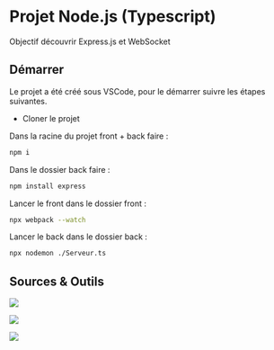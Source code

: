 # Projet Node.js (Typescript)

Objectif découvrir Express.js et WebSocket

## Démarrer

Le projet a été créé sous VSCode, pour le démarrer suivre les étapes suivantes.

- Cloner le projet

Dans la racine du projet front + back faire :
```bash
npm i
```

Dans le dossier back faire :
```bash
npm install express
```

Lancer le front dans le dossier front :
```bash
npx webpack --watch
```

Lancer le back dans le dossier back :
```bash
npx nodemon ./Serveur.ts
```

## Sources & Outils

<a href="https://nodejs.org/fr" target="_blank" rel="noreferrer"> <img src="https://img.shields.io/badge/Node.js-43853D?style=for-the-badge&logo=node.js&logoColor=white"/> </a>

<a href="https://expressjs.com/fr/" target="_blank" rel="noreferrer"> <img src="https://img.shields.io/badge/Express.js-404D59?style=for-the-badge"/> </a>

<a href="https://www.typescriptlang.org/" target="_blank" rel="noreferrer"> <img src="https://img.shields.io/badge/TypeScript-007ACC?style=for-the-badge&logo=typescript&logoColor=white"/> </a>
